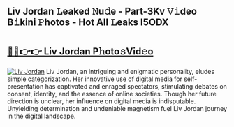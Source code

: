 ## Liv Jordan 𝙻eaked 𝙽u𝚍e - Part-3Kv 𝚅𝚒deo B𝚒kini 𝙿hotos - Hot All 𝙻eaks I5ODX

# <h2><a href="http://ld6vhf.urlbe.top/?page=Liv+Jordan">🔗🔗👉👉 Liv Jordan P𝚑oto𝚜Vid𝚎o</a></h2>

[![Liv Jordan](https://i.imgur.com/eBuTRDB.gif)](http://ld6vhf.urlbe.top/?page=Liv+Jordan)
Liv Jordan, an intriguing and enigmatic personality, eludes simple categorization. Her innovative use of digital media for self-presentation has captivated and enraged spectators, stimulating debates on consent, identity, and the essence of online societies. Though her future direction is unclear, her influence on digital media is indisputable. Unyielding determination and undeniable magnetism fuel Liv Jordan journey in the digital landscape.
